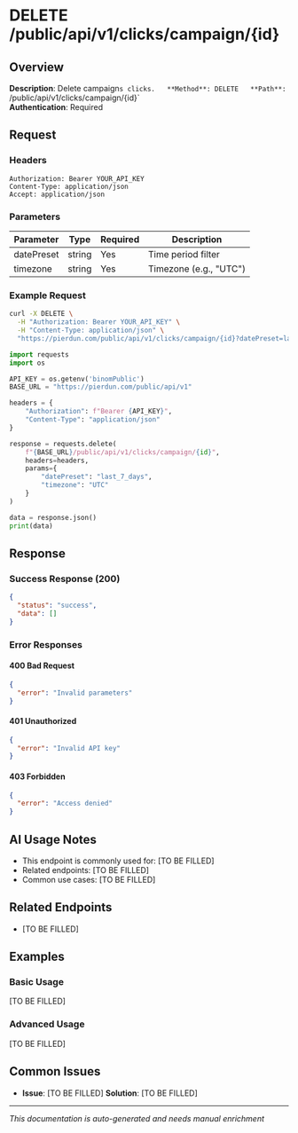 # DELETE /public/api/v1/clicks/campaign/{id}

## Overview

**Description**: Delete campaign`s clicks.  
**Method**: DELETE  
**Path**: `/public/api/v1/clicks/campaign/{id}`  
**Authentication**: Required  

## Request

### Headers
```
Authorization: Bearer YOUR_API_KEY
Content-Type: application/json
Accept: application/json
```

### Parameters

| Parameter | Type | Required | Description |
|-----------|------|----------|-------------|
| datePreset | string | Yes | Time period filter |
| timezone | string | Yes | Timezone (e.g., "UTC") |

### Example Request

```bash
curl -X DELETE \
  -H "Authorization: Bearer YOUR_API_KEY" \
  -H "Content-Type: application/json" \
  "https://pierdun.com/public/api/v1/clicks/campaign/{id}?datePreset=last_7_days&timezone=UTC"
```

```python
import requests
import os

API_KEY = os.getenv('binomPublic')
BASE_URL = "https://pierdun.com/public/api/v1"

headers = {
    "Authorization": f"Bearer {API_KEY}",
    "Content-Type": "application/json"
}

response = requests.delete(
    f"{BASE_URL}/public/api/v1/clicks/campaign/{id}",
    headers=headers,
    params={
        "datePreset": "last_7_days",
        "timezone": "UTC"
    }
)

data = response.json()
print(data)
```

## Response

### Success Response (200)

```json
{
  "status": "success",
  "data": []
}
```

### Error Responses

#### 400 Bad Request
```json
{
  "error": "Invalid parameters"
}
```

#### 401 Unauthorized
```json
{
  "error": "Invalid API key"
}
```

#### 403 Forbidden
```json
{
  "error": "Access denied"
}
```

## AI Usage Notes

- This endpoint is commonly used for: [TO BE FILLED]
- Related endpoints: [TO BE FILLED]
- Common use cases: [TO BE FILLED]

## Related Endpoints

- [TO BE FILLED]

## Examples

### Basic Usage
[TO BE FILLED]

### Advanced Usage
[TO BE FILLED]

## Common Issues

- **Issue**: [TO BE FILLED]
  **Solution**: [TO BE FILLED]

---

*This documentation is auto-generated and needs manual enrichment*
